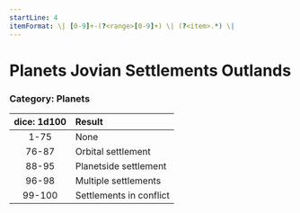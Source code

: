 ```yaml
---
startLine: 4
itemFormat: \| [0-9]+-(?<range>[0-9]+) \| (?<item>.*) \|
---
```

# Planets Jovian Settlements Outlands
### Category: Planets

| dice: 1d100 | Result |
|:----:|:-------|
| 1-75 | None |
| 76-87 | Orbital settlement |
| 88-95 | Planetside settlement |
| 96-98 | Multiple settlements |
| 99-100 | Settlements in conflict |